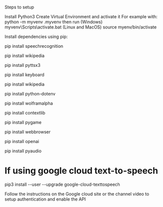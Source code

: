 Steps to setup

Install Python3
Create Virtual Environment and activate it
For example with: 
python -m myvenv .myvenv 
then run 
(Windows) myvenv\Scripts\activate.bat
(Linux and MacOS) source myenv/bin/activate

Install dependencies using pip:

pip install speechrecognition

pip install wikipedia

pip install pyttsx3

pip install keyboard

pip install wikipedia

pip install python-dotenv

pip install wolframalpha

pip install contextlib

pip install pygame

pip install webbrowser

pip install openai

pip install pyaudio

# If using google cloud text-to-speech
pip3 install --user --upgrade google-cloud-texttospeech

Follow the instructions on the Google cloud site or the channel video to setup authentication and enable the API
